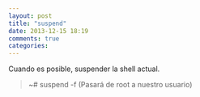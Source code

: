 ```yaml
---
layout: post
title: "suspend"
date: 2013-12-15 18:19
comments: true
categories: 
---
```

Cuando es posible, suspender la shell actual.

>~# suspend -f (Pasará de root a nuestro usuario)


